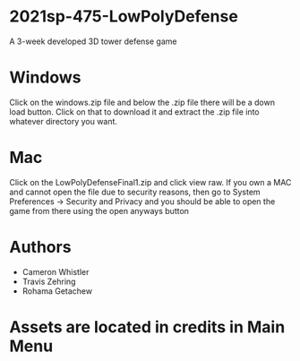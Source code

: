# 2021sp-475-LowPolyDefense

A 3-week developed 3D tower defense game

# Windows 
Click on the windows.zip file and below the .zip file there will be a down load button. Click on that to download it and extract the .zip file into whatever directory you want. 
# Mac
Click on the LowPolyDefenseFinal1.zip and click view raw. 
If you own a MAC and cannot open the file due to security reasons, then go to System Preferences -> Security and Privacy and you should be able to open the    game from there using the open anyways button

# Authors 

* Cameron Whistler 
* Travis Zehring 
* Rohama Getachew

# Assets are located in credits in Main Menu

